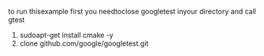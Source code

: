 to run thisexample first you needtoclose googletest inyour directory and call gtest

1) sudoapt-get install cmake -y
2) clone github.com/google/googletest.git